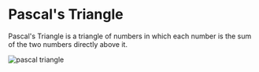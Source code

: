 # Pascal's Triangle

Pascal's Triangle is a triangle of numbers in which each number is the sum of
the two numbers directly above it.

![pascal triangle](pascal_triangle.png)
